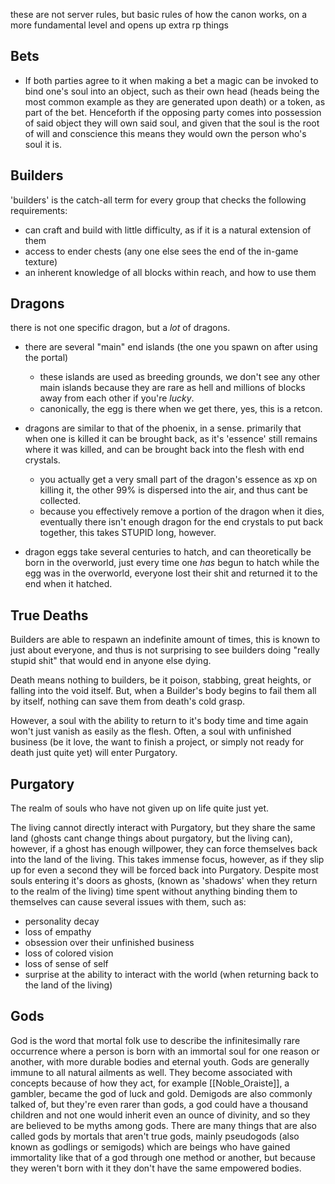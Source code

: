 these are not server rules, but basic rules of how the canon works, on a more fundamental level and opens up extra rp things
## Bets
- If both parties agree to it when making a bet a magic can be invoked to bind one's soul into an object, such as their own head (heads being the most common example as they are generated upon death) or a token, as part of the bet. Henceforth if the opposing party comes into possession of said object they will own said soul, and given that the soul is the root of will and conscience this means they would own the person who's soul it is.
## Builders
'builders' is the catch-all term for every group that checks the following requirements:
- can craft and build with little difficulty, as if it is a natural extension of them
- access to ender chests (any one else sees the end of the in-game texture)
- an inherent knowledge of all blocks within reach, and how to use them
## Dragons
there is not one specific dragon, but a *lot* of dragons. 
- there are several "main" end islands (the one you spawn on after using the portal)
	- these islands are used as breeding grounds, we don't see any other main islands because they are rare as hell and millions of blocks away from each other if you're *lucky*.
	- canonically, the egg is there when we get there, yes, this is a retcon.

- dragons are similar to that of the phoenix, in a sense. primarily that when one is killed it can be brought back, as it's 'essence' still remains where it was killed, and can be brought back into the flesh with end crystals.
	- you actually get a very small part of the dragon's essence as xp on killing it, the other 99% is dispersed into the air, and thus cant be collected.
	- because you effectively remove a portion of the dragon when it dies, eventually there isn't enough dragon for the end crystals to put back together, this takes STUPID long, however.

- dragon eggs take several centuries to hatch, and can theoretically be born in the overworld, just every time one *has* begun to hatch while the egg was in the overworld, everyone lost their shit and returned it to the end when it hatched.

## True Deaths
Builders are able to respawn an indefinite amount of times, this is known to just about everyone, and thus is not surprising to see builders doing "really stupid shit" that would end in anyone else dying. 

Death means nothing to builders, be it poison, stabbing, great heights, or falling into the void itself. But, when a Builder's body begins to fail them all by itself, nothing can save them from death's cold grasp.

However, a soul with the ability to return to it's body time and time again won't just vanish as easily as the flesh. Often, a soul with unfinished business (be it love, the want to finish a project, or simply not ready for death just quite yet) will enter Purgatory. 

## Purgatory
The realm of souls who have not given up on life quite just yet.

The living cannot directly interact with Purgatory, but they share the same land (ghosts cant change things about purgatory, but the living can), however, if a ghost has enough willpower, they can force themselves back into the land of the living. This takes immense focus, however, as if they slip up for even a second they will be forced back into Purgatory.
Despite most souls entering it's doors as ghosts, (known as 'shadows' when they return to the realm of the living) time spent without anything binding them to themselves can cause several issues with them, such as:
- personality decay
- loss of empathy
- obsession over their unfinished business
- loss of colored vision
- loss of sense of self
- surprise at the ability to interact with the world (when returning back to the land of the living)

## Gods

God is the word that mortal folk use to describe the infinitesimally rare occurrence where a person is born with an immortal soul for one reason or another, with more durable bodies and eternal youth. Gods are generally immune to all natural ailments as well. They become associated with concepts because of how they act, for example [[Noble_Oraiste]], a gambler, became the god of luck and gold. Demigods are also commonly talked of, but they're even rarer than gods, a god could have a thousand children and not one would inherit even an ounce of divinity, and so they are believed to be myths among gods. There are many things that are also called gods by mortals that aren't true gods, mainly pseudogods (also known as godlings or semigods) which are beings who have gained immortality like that of a god through one method or another, but because they weren't born with it they don't have the same empowered bodies.



